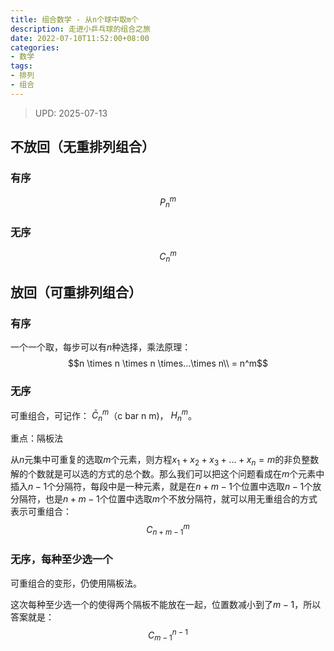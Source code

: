 ```yaml
---
title: 组合数学 - 从n个球中取m个
description: 走进小乒乓球的组合之旅
date: 2022-07-10T11:52:00+08:00
categories:
- 数学
tags:
- 排列
- 组合
---
```


> UPD: 2025-07-13

## 不放回（无重排列组合）

### 有序

$$P_n^m$$

### 无序

$$C_n^m$$

## 放回（可重排列组合）

### 有序

一个一个取，每步可以有$n$种选择，乘法原理：
$$n \times n \times n \times...\times n\\
= n^m$$

### 无序

可重组合，可记作：
$\bar{C}_n^m$（c bar n m)，
$H_n^m$。

重点：隔板法

从$n$元集中可重复的选取$m$个元素，则方程$x_1 + x_2 + x_3 + ... + x_n = m$的非负整数解的个数就是可以选的方式的总个数。那么我们可以把这个问题看成在$m$个元素中插入$n-1$个分隔符，每段中是一种元素，就是在$n+m-1$个位置中选取$n-1$个放分隔符，也是$n+m-1$个位置中选取$m$个不放分隔符，就可以用无重组合的方式表示可重组合：
$$C_{n+m-1}^{m}$$

### 无序，每种至少选一个

可重组合的变形，仍使用隔板法。

这次每种至少选一个的使得两个隔板不能放在一起，位置数减小到了$m - 1$，所以答案就是：
$$C_{m-1}^{n-1}$$
